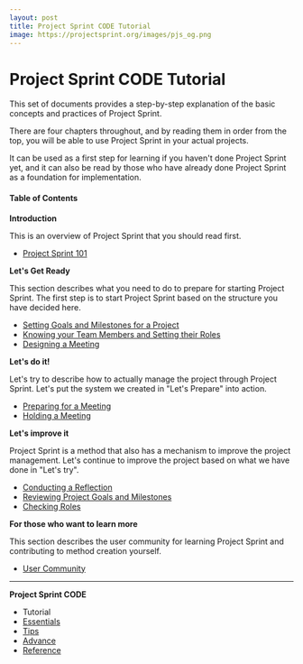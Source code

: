 ```yaml
---
layout: post
title: Project Sprint CODE Tutorial
image: https://projectsprint.org/images/pjs_og.png
---
```


# Project Sprint CODE Tutorial

This set of documents provides a step-by-step explanation of the basic concepts and practices of Project Sprint.

There are four chapters throughout, and by reading them in order from the top, you will be able to use Project Sprint in your actual projects.

It can be used as a first step for learning if you haven't done Project Sprint yet, and it can also be read by those who have already done Project Sprint as a foundation for implementation.

#### Table of Contents

**Introduction**

This is an overview of Project Sprint that you should read first.

* [Project Sprint 101](section1-1.md)

**Let's Get Ready**

This section describes what you need to do to prepare for starting Project Sprint. The first step is to start Project Sprint based on the structure you have decided here.

* [Setting Goals and Milestones for a Project](../../../../../code/tutorial/section2-1.md)
* [Knowing your Team Members and Setting their Roles](../../../../../code/tutorial/section2-2.md)
* [Designing a Meeting](../../../../../code/tutorial/section2-3.md)

**Let's do it!**

Let's try to describe how to actually manage the project through Project Sprint. Let's put the system we created in "Let's Prepare" into action.

* [Preparing for a Meeting](section3-1.md)
* [Holding a Meeting](../../../../../code/tutorial/section3-2.md)

**Let's improve it**

Project Sprint is a method that also has a mechanism to improve the project management. Let's continue to improve the project based on what we have done in "Let's try".

* [Conducting a Reflection](section4-1.md)
* [Reviewing Project Goals and Milestones](../../../../../code/tutorial/section4-2.md)
* [Checking Roles](section4-3.md)

**For those who want to learn more**

This section describes the user community for learning Project Sprint and contributing to method creation yourself.

* [User Community](section5-1.md)

***

**Project Sprint CODE**

* Tutorial
* [Essentials](../essentials.md)
* [Tips](broken-reference)
* [Advance](../../../../../code/advance.md)
* [Reference](../../../../../code/reference.md)
